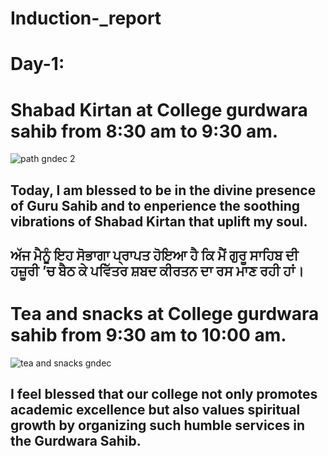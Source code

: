 # Induction-_report
# Day-1:
# Shabad Kirtan at College gurdwara sahib from 8:30 am to 9:30 am.
![path gndec 2 ](https://github.com/user-attachments/assets/2f7f234d-9532-41b4-a7b5-91b180a30e58) 
## Today, I am blessed to be in the divine presence of Guru Sahib and to enperience the soothing vibrations of Shabad Kirtan that uplift my soul.
## ਅੱਜ ਮੈਨੂੰ ਇਹ ਸੋਭਾਗਾ ਪ੍ਰਾਪਤ ਹੋਇਆ ਹੈ ਕਿ ਮੈਂ ਗੁਰੂ ਸਾਹਿਬ ਦੀ ਹਜ਼ੂਰੀ ’ਚ ਬੈਠ ਕੇ ਪਵਿੱਤਰ ਸ਼ਬਦ ਕੀਰਤਨ ਦਾ ਰਸ ਮਾਣ ਰਹੀ ਹਾਂ।


# Tea and snacks at College gurdwara sahib from 9:30 am to 10:00 am.
![tea and snacks gndec ](https://github.com/user-attachments/assets/58c28d55-35cb-48dd-a861-a2fbad430056)
## I feel blessed that our college not only promotes academic excellence but also values spiritual growth by organizing such humble services in the Gurdwara Sahib.
## 


